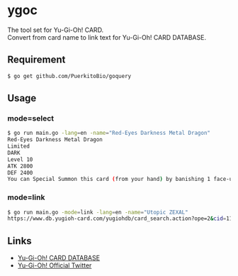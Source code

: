 # ygoc
The tool set for Yu-Gi-Oh! CARD.  
Convert from card name to link text for Yu-Gi-Oh! CARD DATABASE.

## Requirement
```bash
$ go get github.com/PuerkitoBio/goquery
```

## Usage
### mode=select
```bash
$ go run main.go -lang=en -name="Red-Eyes Darkness Metal Dragon"
Red-Eyes Darkness Metal Dragon
Limited
DARK
Level 10
ATK 2800
DEF 2400
You can Special Summon this card (from your hand) by banishing 1 face-up Dragon monster you control. You can only Special Summon "Red-Eyes Darkness Metal Dragon" once per turn this way. During your Main Phase: You can Special Summon 1 Dragon monster from your hand or GY, except "Red-Eyes Darkness Metal Dragon". You can only use this effect of "Red-Eyes Darkness Metal Dragon" once per turn.
```

### mode=link
```bash
$ go run main.go -mode=link -lang=en -name="Utopic ZEXAL"
https://www.db.yugioh-card.com/yugiohdb/card_search.action?ope=2&cid=11932
```

## Links
* [Yu-Gi-Oh! CARD DATABASE](https://www.db.yugioh-card.com/yugiohdb/)
* [Yu-Gi-Oh! Official Twitter](https://twitter.com/yugioh_ocg_info)
